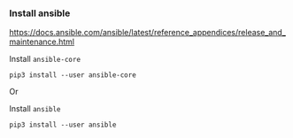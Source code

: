 ### Install ansible

https://docs.ansible.com/ansible/latest/reference_appendices/release_and_maintenance.html

Install `ansible-core`
```shell
pip3 install --user ansible-core
```

Or

Install `ansible`
```shell
pip3 install --user ansible
```

